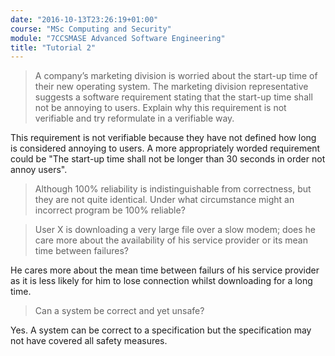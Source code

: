 ```yaml
---
date: "2016-10-13T23:26:19+01:00"
course: "MSc Computing and Security"
module: "7CCSMASE Advanced Software Engineering"
title: "Tutorial 2"
---
```


>A company’s marketing division is worried about the start-up time of their new operating system. The marketing division representative suggests a software requirement stating that the start-up time shall not be annoying to users. Explain why this requirement is not verifiable and try reformulate in a verifiable way.

This requirement is not verifiable because they have not defined how long is considered annoying to users. A more appropriately worded requirement could be "The start-up time shall not be longer than 30 seconds in order not annoy users".

>Although 100% reliability is indistinguishable from correctness, but they are not quite identical. Under what circumstance might an incorrect program be 100% reliable?



>User X is downloading a very large file over a slow modem; does he care more about the availability of his service provider or its mean time between failures?

He cares more about the mean time between failurs of his service provider as it is less likely for him to lose connection whilst downloading for a long time.

>Can a system be correct and yet unsafe?

Yes. A system can be correct to a specification but the specification may not have covered all safety measures.
